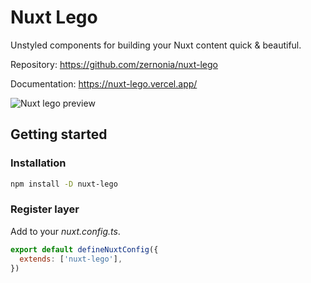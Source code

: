 # Nuxt Lego

Unstyled components for building your Nuxt content quick & beautiful.

Repository: https://github.com/zernonia/nuxt-lego

Documentation: https://nuxt-lego.vercel.app/

![Nuxt lego preview](https://github.com/zernonia/nuxt-lego/blob/main/website/public/og.png?raw=true)

## Getting started

### Installation

```bash
npm install -D nuxt-lego
```

### Register layer

Add to your _nuxt.config.ts_.
```js
export default defineNuxtConfig({
  extends: ['nuxt-lego'],
})
```